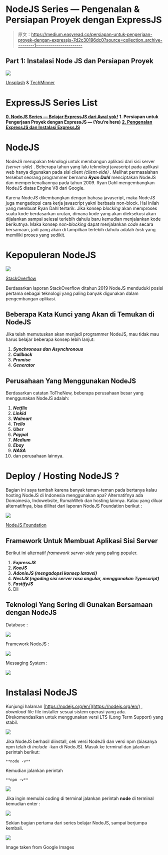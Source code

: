 # NodeJS Series — Pengenalan & Persiapan Proyek dengan ExpressJS

> 原文：<https://medium.easyread.co/persiapan-untuk-pengerjaan-proyek-dengan-expressjs-7d2c30196dc0?source=collection_archive---------1----------------------->

## Part 1: Instalasi Node JS dan Persiapan Proyek

![](img/259df8ce6b12e95624e57b940c52b942.png)

[Unsplash](https://unsplash.com/photos/j2gWpAqTG7w) & [TechMinner](https://www.thetechminers.com/nodejs)

# ExpressJS Series List

[**0\. NodeJS Series — Belajar ExpressJS dari Awal yok!**](https://medium.com/easyread/nodejs-series-belajar-expressjs-dari-awal-yok-400d9a88e73a) **1\. Persiapan untuk Pengerjaan Proyek dengan ExpressJS — (You’re here)** [**2\. Pengenalan ExpressJS dan Instalasi ExpressJS**](https://medium.com/easyread/nodejs-series-pengenalan-expressjs-dan-instalasi-expressjs-5fda39b9ea58)

# **NodeJS**

NodeJS merupakan teknologi untuk membangun aplikasi dari sisi server *(server-side)* . Beberapa tahun yang lalu teknologi javascript pada aplikasi web hanya digunakan pada sisi client *(client-side)* . Melihat permasalahan tersebut seorang programmer bernama ***Ryan Dahl*** menciptakan NodeJS dan memperkenalkannya pada tahun 2009\. Ryan Dahl mengembangkan NodeJS diatas Engine V8 dari Google.

Karena NodeJS dikembangkan dengan bahasa javascript, maka NodeJS juga mengadopsi cara kerja javascript yakni berbasis non-block. Hal inilah yang membuat Ryan Dahl tertarik. Jika konsep *blocking* akan memproses suatu kode berdasarkan urutan, dimana kode yang akan dieksekusi akan dijalankan sampai selesai terlebih dahulu baru kemudian menjalankan kode berikutnya. Maka konsep *non-blocking* dapat menjalankan *code* secara bersamaan, jadi yang akan di tampilkan terlebih dahulu adalah *task* yang memiliki proses yang sedikit.

# **Kepopuleran NodeJS**

![](img/05caa2ded11530dc77dff59f3974e1bc.png)

[StackOverflow](https://insights.stackoverflow.com/survey/2019)

Berdasarkan laporan StackOverflow ditahun 2019 NodeJS menduduki posisi pertama sebagai teknologi yang paling banyak digunakan dalam pengembangan aplikasi.

## **Beberapa Kata Kunci yang Akan di Temukan di NodeJS**

Jika telah memutuskan akan menjadi programmer NodeJS, mau tidak mau harus belajar beberapa konsep lebih lanjut:

1.  ***Synchronous dan Asynchronous***
2.  ***Callback***
3.  ***Promise***
4.  ***Generator***

## **Perusahaan Yang Menggunakan NodeJS**

Berdasarkan catatan ToTheNew, beberapa perusahaan besar yang menggunakan NodeJS adalah:

1.  ***Netflix***
2.  ***Linkid***
3.  ***Walmart***
4.  ***Trello***
5.  ***Uber***
6.  ***Paypal***
7.  ***Medium***
8.  ***Ebay***
9.  ***NASA***
10.  dan perusahaan lainnya.

# **Deploy / Hosting NodeJS ?**

Bagian ini saya tambah karena banyak teman-teman pada bertanya kalau hosting NodeJS di Indonesia menggunakan apa? Alternatifnya ada Domainesia, Indowebsite, RumahWeb dan hosting lainnya. Kalau yang diluar alternatifnya, bisa dilihat dari laporan NodeJS Foundation berikut :

![](img/efaa922e9deb7f0a30155feb803f9c4a.png)

[NodeJS Foundation](https://nodejs.org/en/user-survey-report/#overview)

## **Framework Untuk Membuat Aplikasi Sisi Server**

Berikut ini alternatif *framework server-side* yang paling populer.

1.  ***ExpressJS***
2.  ***KoaJS***
3.  ***AdonisJS (mengadopsi konsep laravel)***
4.  ***NestJS (ngoding sisi server rasa angular, menggunakan Typescript)***
5.  ***FastifyJS***
6.  Dll

## **Teknologi Yang Sering di Gunakan Bersamaan dengan NodeJS**

Database :

![](img/1f88324c29817bef47318412c7ec1887.png)

Framework NodeJS :

![](img/2e62f108651c0c69f7224e999d3ab992.png)

Messaging System :

![](img/e114f762f90b980657e73f9a11b149f5.png)

# **Instalasi NodeJS**

Kunjungi halaman [https://nodejs.org/en/](https://nodejs.org/en/) , *download* file file installer sesuai sistem operasi yang ada. Direkomendasikan untuk menggunakan versi LTS (Long Term Support) yang stabil.

![](img/eab905c1db4acf53f492fd40cee0db1d.png)

Jika NodeJS berhasil diinstall, cek versi NodeJS dan versi npm (biasanya npm telah di *include* -kan di NodeJS). Masuk ke terminal dan jalankan perintah berikut:

```
**node -v**
```

Kemudian jalankan perintah

```
**npm -v**
```

![](img/d8d652f824ed8a3a77c80c133dbde029.png)

Jika ingin memulai coding di terminal jalankan perintah **node** di terminal kemudian enter :

![](img/e9fa2adda1b662806b387ab9c4e33719.png)

Sekian bagian pertama dari series belajar NodeJS, sampai berjumpa kembali.

![](img/10623ae7e83b3d216cfa8c2a5cd54b12.png)

Image taken from Google Images